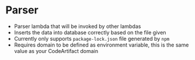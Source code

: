 # Parser

- Parser lambda that will be invoked by other lambdas
- Inserts the data into database correctly based on the file given
- Currently only supports `package-lock.json` file generated by `npm`
- Requires domain to be defined as environment variable, this is the same value as your CodeArtifact domain
